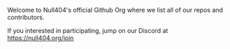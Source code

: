 Welcome to Null404's official Github Org where we list all of our repos and contributors.

If you interested in participating, jump on our Discord at https://null404.org/join
